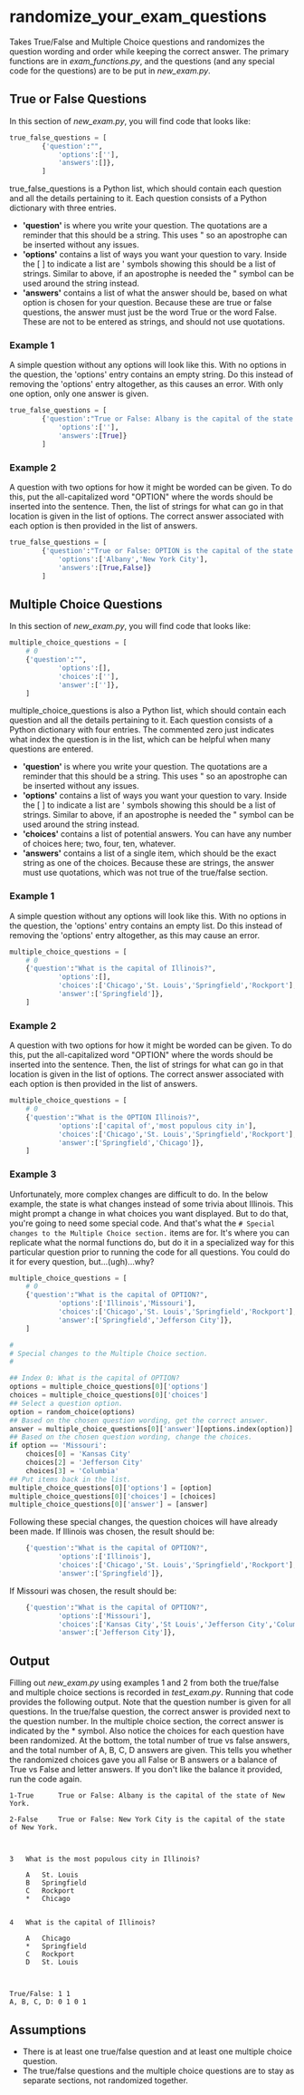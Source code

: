 # randomize_your_exam_questions
Takes True/False and Multiple Choice questions and randomizes the question wording and order while keeping the correct answer. The primary functions are in *exam_functions.py*, and the questions (and any special code for the questions) are to be put in *new_exam.py*.

## True or False Questions
In this section of *new_exam.py*, you will find code that looks like:

```python
true_false_questions = [
        {'question':"",
            'options':[''],
            'answers':[]},
        ]
```

true_false_questions is a Python list, which should contain each question and all the details pertaining to it. Each question consists of a Python dictionary with three entries.
* **'question'** is where you write your question. The quotations are a reminder that this should be a string. This uses " so an apostrophe can be inserted without any issues.
* **'options'** contains a list of ways you want your question to vary. Inside the [ ] to indicate a list are ' symbols showing this should be a list of strings. Similar to above, if an apostrophe is needed the " symbol can be used around the string instead.
* **'answers'** contains a list of what the answer should be, based on what option is chosen for your question. Because these are true or false questions, the answer must just be the word True or the word False. These are not to be entered as strings, and should not use quotations.

### Example 1
A simple question without any options will look like this. With no options in the question, the 'options' entry contains an empty string. Do this instead of removing the 'options' entry altogether, as this causes an error. With only one option, only one answer is given.

```python
true_false_questions = [
        {'question':"True or False: Albany is the capital of the state of New York.",
            'options':[''],
            'answers':[True]}
        ]
```

### Example 2
A question with two options for how it might be worded can be given. To do this, put the all-capitalized word "OPTION" where the words should be inserted into the sentence. Then, the list of strings for what can go in that location is given in the list of options. The correct answer associated with each option is then provided in the list of answers.

```python
true_false_questions = [
        {'question':"True or False: OPTION is the capital of the state of New York.",
            'options':['Albany','New York City'],
            'answers':[True,False]}
        ]
```


## Multiple Choice Questions
In this section of *new_exam.py*, you will find code that looks like:

```python
multiple_choice_questions = [
    # 0
    {'question':"",
            'options':[],
            'choices':[''],
            'answer':['']},
    ]
```

multiple_choice_questions is also a Python list, which should contain each question and all the details pertaining to it. Each question consists of a Python dictionary with four entries. The commented zero just indicates what index the question is in the list, which can be helpful when many questions are entered.
* **'question'** is where you write your question. The quotations are a reminder that this should be a string. This uses " so an apostrophe can be inserted without any issues.
* **'options'** contains a list of ways you want your question to vary. Inside the [ ] to indicate a list are ' symbols showing this should be a list of strings. Similar to above, if an apostrophe is needed the " symbol can be used around the string instead.
* **'choices'** contains a list of potential answers. You can have any number of choices here; two, four, ten, whatever.
* **'answers'** contains a list of a single item, which should be the exact string as one of the choices. Because these are strings, the answer must use quotations, which was not true of the true/false section.

### Example 1
A simple question without any options will look like this. With no options in the question, the 'options' entry contains an empty list. Do this instead of removing the 'options' entry altogether, as this may cause an error.

```python
multiple_choice_questions = [
    # 0
    {'question':"What is the capital of Illinois?",
            'options':[],
            'choices':['Chicago','St. Louis','Springfield','Rockport'],
            'answer':['Springfield']},
    ]
```

### Example 2
A question with two options for how it might be worded can be given. To do this, put the all-capitalized word "OPTION" where the words should be inserted into the sentence. Then, the list of strings for what can go in that location is given in the list of options. The correct answer associated with each option is then provided in the list of answers.

```python
multiple_choice_questions = [
    # 0
    {'question':"What is the OPTION Illinois?",
            'options':['capital of','most populous city in'],
            'choices':['Chicago','St. Louis','Springfield','Rockport'],
            'answer':['Springfield','Chicago']},
    ]
```

### Example 3
Unfortunately, more complex changes are difficult to do. In the below example, the state is what changes instead of some trivia about Illinois. This might prompt a change in what choices you want displayed. But to do that, you're going to need some special code. And that's what the `# Special changes to the Multiple Choice section.` items are for. It's where you can replicate what the normal functions do, but do it in a specialized way for this particular question prior to running the code for all questions. You could do it for every question, but...(ugh)...why?

```python
multiple_choice_questions = [
    # 0
    {'question':"What is the capital of OPTION?",
            'options':['Illinois','Missouri'],
            'choices':['Chicago','St. Louis','Springfield','Rockport'],
            'answer':['Springfield','Jefferson City']},
    ]

#
# Special changes to the Multiple Choice section.
#

## Index 0: What is the capital of OPTION?
options = multiple_choice_questions[0]['options']
choices = multiple_choice_questions[0]['choices']
## Select a question option.
option = random_choice(options)
## Based on the chosen question wording, get the correct answer.
answer = multiple_choice_questions[0]['answer'][options.index(option)]
## Based on the chosen question wording, change the choices.
if option == 'Missouri': 
    choices[0] = 'Kansas City'
    choices[2] = 'Jefferson City'
    choices[3] = 'Columbia'
## Put items back in the list.
multiple_choice_questions[0]['options'] = [option]
multiple_choice_questions[0]['choices'] = [choices]
multiple_choice_questions[0]['answer'] = [answer]
```

Following these special changes, the question choices will have already been made.
If Illinois was chosen, the result should be:
```python
    {'question':"What is the capital of OPTION?",
            'options':['Illinois'],
            'choices':['Chicago','St. Louis','Springfield','Rockport'],
            'answer':['Springfield']},
```
If Missouri was chosen, the result should be:
```python
    {'question':"What is the capital of OPTION?",
            'options':['Missouri'],
            'choices':['Kansas City','St Louis','Jefferson City','Columbia'],
            'answer':['Jefferson City']},
```

## Output
Filling out *new_exam.py* using examples 1 and 2 from both the true/false and multiple choice sections is recorded in *test_exam.py*. Running that code provides the following output. Note that the question number is given for all questions. In the true/false question, the correct answer is provided next to the question number. In the multiple choice section, the correct answer is indicated by the * symbol. Also notice the choices for each question have been randomized. At the bottom, the total number of true vs false answers, and the total number of A, B, C, D answers are given. This tells you whether the randomized choices gave you all False or B answers or a balance of True vs False and letter answers. If you don't like the balance it provided, run the code again.

```
1-True		True or False: Albany is the capital of the state of New York.

2-False		True or False: New York City is the capital of the state of New York.



3	What is the most populous city in Illinois?

	A	St. Louis
	B	Springfield
	C	Rockport
	*	Chicago


4	What is the capital of Illinois?

	A	Chicago
	*	Springfield
	C	Rockport
	D	St. Louis



True/False: 1 1
A, B, C, D: 0 1 0 1
```

## Assumptions
* There is at least one true/false question and at least one multiple choice question.
* The true/false questions and the multiple choice questions are to stay as separate sections, not randomized together.
